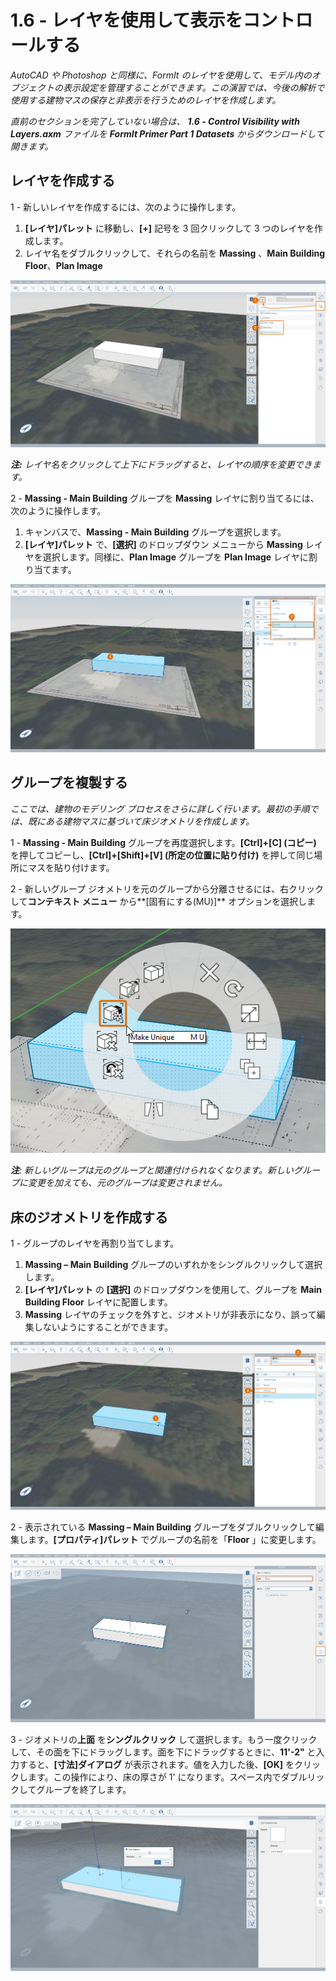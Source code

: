 # 1.6 - レイヤを使用して表示をコントロールする

_AutoCAD や Photoshop と同様に、FormIt のレイヤを使用して、モデル内のオブジェクトの表示設定を管理することができます。この演習では、今後の解析で使用する建物マスの保存と非表示を行うためのレイヤを作成します。_

_直前のセクションを完了していない場合は、_ _**1.6 - Control Visibility with Layers.axm**_ _ファイルを_ _**FormIt Primer Part 1 Datasets** からダウンロードして開きます。_

## **レイヤを作成する**

1 - 新しいレイヤを作成するには、次のように操作します。

1. **[レイヤ]パレット** に移動し、**[+]** 記号を 3 回クリックして 3 つのレイヤを作成します。
2. レイヤ名をダブルクリックして、それらの名前を **Massing** 、**Main Building Floor**、**Plan Image**

![](<../../.gitbook/assets/0 (20).png>)

_**注:**_ _レイヤ名をクリックして上下にドラッグすると、レイヤの順序を変更できます。_

2 - **Massing - Main Building** グループを **Massing** レイヤに割り当てるには、次のように操作します。

1. キャンバスで、**Massing - Main Building** グループを選択します。
2. **[レイヤ]パレット** で、**[選択]** のドロップダウン メニューから **Massing** レイヤを選択します。同様に、**Plan Image** グループを **Plan Image** レイヤに割り当てます。

![](<../../.gitbook/assets/1 (13) (1).png>)

## **グループを複製する**

_ここでは、建物のモデリング プロセスをさらに詳しく行います。最初の手順では、既にある建物マスに基づいて床ジオメトリを作成します。_

1 - **Massing - Main Building** グループを再度選択します。**[Ctrl]+[C] (コピー)** を押してコピーし、**[Ctrl]+[Shift]+[V] (所定の位置に貼り付け)** を押して同じ場所にマスを貼り付けます。

2 - 新しいグループ ジオメトリを元のグループから分離させるには、右クリックして**コンテキスト メニュー** から**[固有にする(MU)]** オプションを選択します。

![](<../../.gitbook/assets/2 (18).png>)

_**注**: 新しいグループは元のグループと関連付けられなくなります。新しいグループに変更を加えても、元のグループは変更されません。_

## **床のジオメトリを作成する**

1 - グループのレイヤを再割り当てします。

1. **Massing – Main Building** グループのいずれかをシングルクリックして選択します。
2. **[レイヤ]パレット** の **[選択]** のドロップダウンを使用して、グループを **Main Building Floor** レイヤに配置します。
3. **Massing** レイヤのチェックを外すと、ジオメトリが非表示になり、誤って編集しないようにすることができます。

![](<../../.gitbook/assets/3 (18) (1).png>)

2 - 表示されている **Massing – Main Building** グループをダブルクリックして編集します。**[プロパティ]パレット** でグループの名前を「**Floor** 」に変更します。

![](<../../.gitbook/assets/4 (12) (1).png>)

3 - ジオメトリの**上面** を**シングルクリック** して選択します。もう一度クリックして、その面を下にドラッグします。面を下にドラッグするときに、**11'-2"** と入力すると、**[寸法]ダイアログ** が表示されます。値を入力した後、**[OK]** をクリックします。この操作により、床の厚さが 1' になります。スペース内でダブルリックしてグループを終了します。

![](<../../.gitbook/assets/5 (10).png>)
